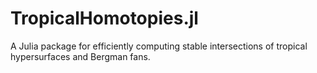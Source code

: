# TropicalHomotopies.jl
A Julia package for efficiently computing stable intersections of tropical hypersurfaces and Bergman fans.

